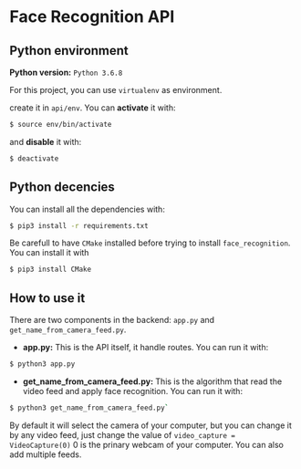 # Face Recognition API

## Python environment

**Python version:** `Python 3.6.8`

For this project, you can use `virtualenv` as environment.

create it in `api/env`.
You can **activate** it with: 
```bash
$ source env/bin/activate
```
and **disable** it with:
```bash
$ deactivate
```

## Python decencies

You can install all the dependencies with:
```bash
$ pip3 install -r requirements.txt
```
Be carefull to have `CMake` installed before trying to install `face_recognition`. You can install it with 
```bash
$ pip3 install CMake
```


## How to use it

There are two components in the backend: `app.py` and `get_name_from_camera_feed.py`.

* **app.py:** This is the API itself, it handle routes. You can run it with:
```bash
$ python3 app.py
```

* **get_name_from_camera_feed.py:** This is the algorithm that read the video feed and apply face recognition. You can run it 
with:
```bash
$ python3 get_name_from_camera_feed.py`
```
By default it will select the camera of your computer, but you can change it by any video feed, just change the value of `video_capture = VideoCapture(0)` 0 is the prinary webcam of your computer. You can also add multiple feeds.